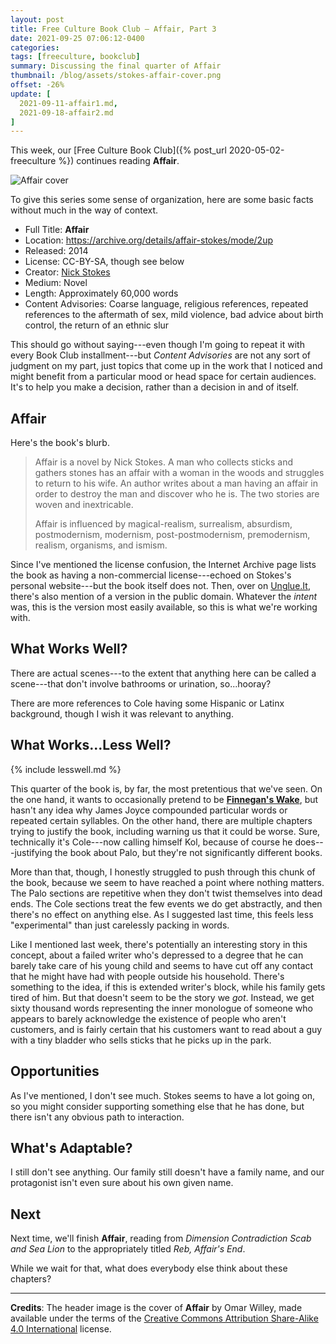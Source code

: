 ```yaml
---
layout: post
title: Free Culture Book Club — Affair, Part 3
date: 2021-09-25 07:06:12-0400
categories:
tags: [freeculture, bookclub]
summary: Discussing the final quarter of Affair
thumbnail: /blog/assets/stokes-affair-cover.png
offset: -26%
update: [
  2021-09-11-affair1.md,
  2021-09-18-affair2.md
]
---
```


This week, our [Free Culture Book Club]({% post_url 2020-05-02-freeculture %}) continues reading **Affair**.

![Affair cover](/blog/assets/stokes-affair-cover.png "Affair cover")

To give this series some sense of organization, here are some basic facts without much in the way of context.

 * Full Title:  **Affair**
 * Location:  <https://archive.org/details/affair-stokes/mode/2up>
 * Released:  2014
 * License:  CC-BY-SA, though see below
 * Creator:  [Nick Stokes](http://www.nickstokes.net/)
 * Medium:  Novel
 * Length:  Approximately 60,000 words
 * Content Advisories:  Coarse language, religious references, repeated references to the aftermath of sex, mild violence, bad advice about birth control, the return of an ethnic slur

This should go without saying---even though I'm going to repeat it with every Book Club installment---but *Content Advisories* are not any sort of judgment on my part, just topics that come up in the work that I noticed and might benefit from a particular mood or head space for certain audiences.  It's to help you make a decision, rather than a decision in and of itself.

## Affair

Here's the book's blurb.

 > Affair is a novel by Nick Stokes. A man who collects sticks and gathers stones has an affair with a woman in the woods and struggles to return to his wife. An author writes about a man having an affair in order to destroy the man and discover who he is. The two stories are woven and inextricable.
 >
 > Affair is influenced by magical-realism, surrealism, absurdism, postmodernism, modernism, post-postmodernism, premodernism, realism, organisms, and ismism.

Since I've mentioned the license confusion, the Internet Archive page lists the book as having a non-commercial license---echoed on Stokes's personal website---but the book itself does not.  Then, over on [Unglue.It](https://unglue.it/work/145808/), there's also mention of a version in the public domain.  Whatever the *intent* was, this is the version most easily available, so this is what we're working with.

## What Works Well?

There are actual scenes---to the extent that anything here can be called a scene---that don't involve bathrooms or urination, so...hooray?

There are more references to Cole having some Hispanic or Latinx background, though I wish it was relevant to anything.

## What Works...Less Well?

{% include lesswell.md %}

This quarter of the book is, by far, the most pretentious that we've seen.  On the one hand, it wants to occasionally pretend to be [**Finnegan's Wake**](https://en.wikipedia.org/wiki/Finnegans_Wake), but hasn't any idea why James Joyce compounded particular words or repeated certain syllables.  On the other hand, there are multiple chapters trying to justify the book, including warning us that it could be worse.  Sure, technically it's Cole---now calling himself Kol, because of course he does---justifying the book about Palo, but they're not significantly different books.

More than that, though, I honestly struggled to push through this chunk of the book, because we seem to have reached a point where nothing matters.  The Palo sections are repetitive when they don't twist themselves into dead ends.  The Cole sections treat the few events we do get abstractly, and then there's no effect on anything else.  As I suggested last time, this feels less "experimental" than just carelessly packing in words.

Like I mentioned last week, there's potentially an interesting story in this concept, about a failed writer who's depressed to a degree that he can barely take care of his young child and seems to have cut off any contact that he might have had with people outside his household.  There's something to the idea, if this is extended writer's block, while his family gets tired of him.  But that doesn't seem to be the story we *got*.  Instead, we get sixty thousand words representing the inner monologue of someone who appears to barely acknowledge the existence of people who aren't customers, and is fairly certain that his customers want to read about a guy with a tiny bladder who sells sticks that he picks up in the park.

## Opportunities

As I've mentioned, I don't see much.  Stokes seems to have a lot going on, so you might consider supporting something else that he has done, but there isn't any obvious path to interaction.

## What's Adaptable?

I still don't see anything.  Our family still doesn't have a family name, and our protagonist isn't even sure about his own given name.

## Next

Next time, we'll finish **Affair**, reading from *Dimension Contradiction Scab and Sea Lion* to the appropriately titled *Reb, Affair's End*.

While we wait for that, what does everybody else think about these chapters?

* * *

**Credits**:  The header image is the cover of **Affair** by Omar Willey,  made available under the terms of the [Creative Commons Attribution Share-Alike 4.0 International](https://creativecommons.org/licenses/by-sa/4.0/) license.
